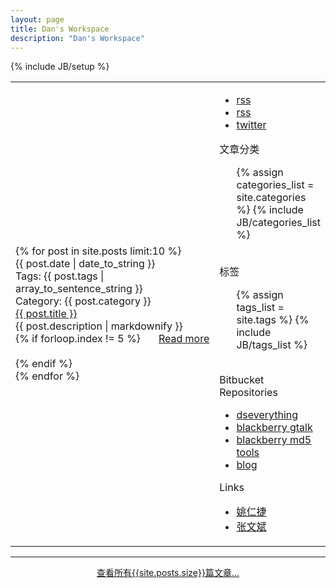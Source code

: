 ```yaml
---
layout: page
title: Dan's Workspace
description: "Dan's Workspace"
---
```

{% include JB/setup %}

<table width="100%" rowspan="0" colspan="0">
<tr>
<td width="70%">
    <div class="home-page-content">
        {% for post in site.posts limit:10 %}
            <div class="home-page-post">
                <div class="post-header">
                    <div class="date">{{ post.date | date_to_string }}</div>
                    <div class="tags"> 
                        <label>Tags: </label>{{ post.tags | array_to_sentence_string }}
                    </div>
                    <div class="category">
                        <label>Category: </label>
                        <span>{{ post.category }}</span>
                    </div>
                </div>
                <div class="post-content">
                    <div class="title"><a href="{{ BASE_PATH }}{{ post.url }}">{{ post.title }}</a></div>
                    <div class="abstract">{{ post.description | markdownify }}</div>
                    <div style="float:right;"><a href="{{ BASE_PATH }}{{ post.url }}">Read more</a></div>
                </div>
                {% if forloop.index != 5 %}
                    <div class="post-footer">&nbsp;</div>
                {% endif %}
            </div>
        {% endfor %}
    </div>
</td>

<td width="30%" style="vertical-align:top;">
    <div class="home-page-sidebar">
        <ul id="social_link" class="clearfix">
            <li class="weibo_button">
                <a class="target_blank" href="http://weibo.com/danshan" target="_blank">rss</a>
            </li>
            <li class="rss_button">
                <a class="target_blank" href="/atom.xml" target="_blank">rss</a>
            </li>
            <li class="twitter_button">
                <a class="target_blank" href="https://twitter.com/shanhh" target="_blank">twitter</a>
            </li>
        </ul>
        <div class="sidebar-title">文章分类</div>
        <div>
            <ul class="tag_box inline">
                {% assign categories_list = site.categories %}
                {% include JB/categories_list %}
            </ul>
        </div>
        <br>
        <div class="sidebar-title">标签</div>
        <div>
            <ul class="tag_box inline">
                {% assign tags_list = site.tags %}  
                {% include JB/tags_list %}
            </ul>
        </div>
        <br>
        <div class="sidebar-title">Bitbucket Repositories</div>
        <div>
            <ul class="tag_box">
                <li><a class="btn btn-small" target="_blank" href="https://bitbucket.org/danshan/dseverything">dseverything</a></li>
                <li><a class="btn btn-small" target="_blank" href="https://bitbucket.org/danshan/blackberry_google_talk">blackberry gtalk</a></li>
                <li><a class="btn btn-small" target="_blank" href="https://bitbucket.org/danshan/blackberry_simple_md5_tools">blackberry md5 tools</a></li>
                <li><a class="btn btn-small" target="_blank" href="https://bitbucket.org/danshan/blog">blog</a></li>
            </ul> 
        </div>
        <div class="sidebar-title">Links</div>
        <div>
            <ul class="tag_box inline">
                <li><a class="btn btn-small" target="_blank" href="http://baniu.me">姚仁捷</a></li>
                <li><a class="btn btn-small" target="_blank" href="http://zhwb.weebly.com">张文斌</a></li>
            </ul> 
        </div>
    </div>
</td>
</tr>
</table>
<hr>
<div style="width:50%;margin-left:auto;margin-right:auto;text-align:center;clear:both;">
	<a href="/archive.html">查看所有{{site.posts.size}}篇文章...</a>
</div>



